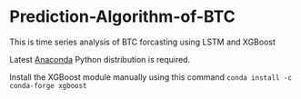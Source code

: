 # Prediction-Algorithm-of-BTC
This is time series analysis of BTC forcasting using LSTM and XGBoost 

Latest [Anaconda](https://www.anaconda.com/) Python distribution is required.

Install the XGBoost module manually using this command `conda install -c conda-forge xgboost`



